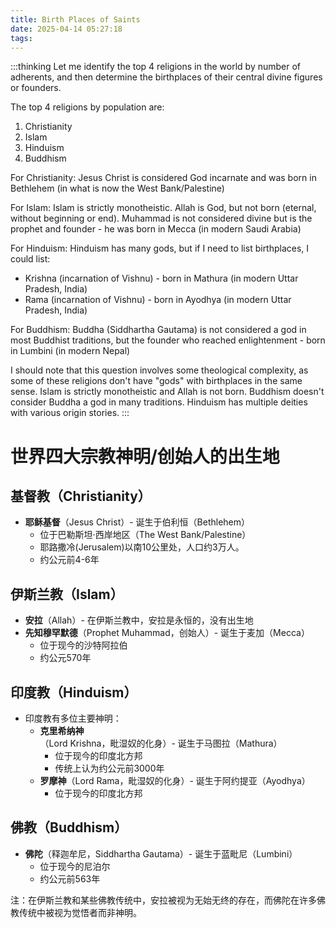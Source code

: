 ```yaml
---
title: Birth Places of Saints
date: 2025-04-14 05:27:18
tags:
---
```


:::thinking
Let me identify the top 4 religions in the world by number of adherents, and then determine the birthplaces of their central divine figures or founders.

The top 4 religions by population are:
1. Christianity
2. Islam
3. Hinduism 
4. Buddhism

For Christianity:
Jesus Christ is considered God incarnate and was born in Bethlehem (in what is now the West Bank/Palestine)

For Islam:
Islam is strictly monotheistic. Allah is God, but not born (eternal, without beginning or end). 
Muhammad is not considered divine but is the prophet and founder - he was born in Mecca (in modern Saudi Arabia)

For Hinduism:
Hinduism has many gods, but if I need to list birthplaces, I could list:
- Krishna (incarnation of Vishnu) - born in Mathura (in modern Uttar Pradesh, India)
- Rama (incarnation of Vishnu) - born in Ayodhya (in modern Uttar Pradesh, India)

For Buddhism:
Buddha (Siddhartha Gautama) is not considered a god in most Buddhist traditions, but the founder who reached enlightenment - born in Lumbini (in modern Nepal)

I should note that this question involves some theological complexity, as some of these religions don't have "gods" with birthplaces in the same sense. Islam is strictly monotheistic and Allah is not born. Buddhism doesn't consider Buddha a god in many traditions. Hinduism has multiple deities with various origin stories.
:::

# 世界四大宗教神明/创始人的出生地

## 基督教（Christianity）
- **耶稣基督**（Jesus Christ）- 诞生于伯利恒（Bethlehem）
  - 位于巴勒斯坦·西岸地区（The West Bank/Palestine）
  - 耶路撒冷(Jerusalem)以南10公里处，人口约3万人。
  - 约公元前4-6年

## 伊斯兰教（Islam）
- **安拉**（Allah）- 在伊斯兰教中，安拉是永恒的，没有出生地
- **先知穆罕默德**（Prophet Muhammad，创始人）- 诞生于麦加（Mecca）
  - 位于现今的沙特阿拉伯
  - 约公元570年

## 印度教（Hinduism）
- 印度教有多位主要神明：
  - **克里希纳神**（Lord Krishna，毗湿奴的化身）- 诞生于马图拉（Mathura）
    - 位于现今的印度北方邦
    - 传统上认为约公元前3000年
  - **罗摩神**（Lord Rama，毗湿奴的化身）- 诞生于阿约提亚（Ayodhya）
    - 位于现今的印度北方邦

## 佛教（Buddhism）
- **佛陀**（释迦牟尼，Siddhartha Gautama）- 诞生于蓝毗尼（Lumbini）
  - 位于现今的尼泊尔
  - 约公元前563年

注：在伊斯兰教和某些佛教传统中，安拉被视为无始无终的存在，而佛陀在许多佛教传统中被视为觉悟者而非神明。
